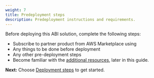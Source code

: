 ```yaml
---
weight: 7
title: Predeployment steps
description: Predeployment instructions and requirements.
---
```


Before deploying this <project-name> ABI solution, complete the following steps:

* Subscribe to partner product from AWS Marketplace using <AWS Marketplace Listing>
* Any things to be done before deployment
* Any other pre-deployment steps
* Become familiar with the [additional resources](https://link), later in this guide.

**Next:** Choose [Deployment steps](/deployment-steps/index.html) to get started.